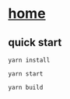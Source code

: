 # [home](https://zouzonghua.github.io/home/)

## quick start

```
yarn install

yarn start

yarn build

```
